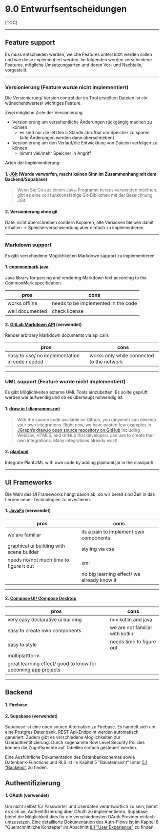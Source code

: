 # 9.0 Entwurfsentscheidungen 

[TOC]

-----

## Feature support

Es muss entschieden werden, welche Features unterstützt werden sollen und wie diese implementiert werden. Im folgenden werden verschiedene Features, mögliche Umsetzungsarten und deren Vor- und Nachteile, vorgestellt. 

------

### Versionierung (Feature wurde nicht implementiert)

Die Versionierung/ Version control der im Tool erstellten Dateien ist ein wünschenswertes/ wichtiges Feature. 

Zwei mögliche Ziele der Versionierung

- Versionierung um versehentliche Änderungen rückgängig machen zu können
  - es sind nur die letzten 5 Stände abrufbar um Speicher zu sparen (alte Änderungen werden dann überschrieben)
- Versionierung um den Verlauf/die Entwicklung von Dateien verfolgen zu können 
  - nimmt viel/mehr Speicher in Angriff

Arten der Implementierung:

#### 1. [JGit](https://git-scm.com/book/de/v2/Anhang-B%3A-Git-in-Ihre-Anwendungen-einbetten-JGit) (Wurde verworfen, macht keinen Sinn im Zusammenhang mit dem Backend/Supabase)

> Wenn Sie Git aus einem Java-Programm heraus verwenden möchten, gibt es  eine voll funktionsfähige Git-Bibliothek mit der Bezeichnung JGit.

#### 2. Versionierung ohne git 

Datei nicht überschreiben sondern Kopieren, alte Versionen bleiben damit erhalten -> Speicherverschwendung aber einfach zu implementieren 

------

### Markdown support

Es gibt verschiedene Möglichkeiten Markdown support zu implementieren

#### 1. [commonmark-java](https://github.com/commonmark/commonmark-java)

Java library for parsing and rendering Markdown text according to the CommonMark specification.

| pros            | cons                                |
| --------------- | ----------------------------------- |
| works offline   | needs to be implemented in the code |
| well documented | check license                       |

#### 2. [GitLab Markdown API](https://docs.gitlab.com/ee/api/markdown.html) (verwendet)

Render arbitrary Markdown documents via api calls 

| pros                                          | cons                                      |
| --------------------------------------------- | ----------------------------------------- |
| easy to use/ no implementation in code needed | works only while connected to the network |

------

### UML support (Feature wurde nicht implementiert)

Es gibt Möglichkeiten externe UML Tools einzubetten. Es sollte geprüft werden wie aufwendig und ob es überhaupt notwendig ist. 

#### 1. [draw.io / diagramms.net](https://drawio-app.com/integrations-ecosystem/)

> With the source code available on Github, you (anyone!) can develop your own integrations. Right now, we have posted few examples in [JGraph’s draw.io open source repository on GitHub](https://github.com/jgraph) including WebDav, HTML5, and GitHub that developers can use to create their own integrations. Many integrations already exist!

#### 2. [plantuml](https://plantuml.com/de/api)

Integrate PlantUML with own code by adding plantuml.jar in the classpath.

------

## UI Frameworks

Die Wahl des UI Frameworks hängt davon ab, ob wir bereit sind Zeit in das Lernen neuer Technologien zu investieren. 

#### 1. [JavaFx](https://openjfx.io/) (verwendet)

| pros                                     | cons                                       |
| ---------------------------------------- | ------------------------------------------ |
| we are familiar                          | its a pain to implement own components     |
| graphical ui building with scene builder | styling via css                            |
| needs no/not much time to figure it out  | xml                                        |
|                                          | no big learning effect/ we already know it |

------

#### 2. [Compose UI/ Compose Desktop](https://www.jetbrains.com/de-de/lp/compose-mpp/) 

| pros                                                         | cons                            |
| ------------------------------------------------------------ | ------------------------------- |
| very easy declarative ui building                            | mix kotlin and java             |
| easy to create own components                                | we are not familiar with kotlin |
| easy to style                                                | needs time to figure out        |
| multiplattform                                               |                                 |
| great learning effect/ good to know for upcoming app projects |                                 |

------

## Backend 

#### 1. Firebase

#### 2. Supabase (verwendet)

Supabase ist eine open source Alternative zu Firebase. Es handelt sich um eine Postgres Datenbank. REST Api-Endpoint werden automatisch generiert. Zudem gibt es verschiedene Möglichkeiten zur Userauthentifizierung. 
Durch sogenannte Row Level Security Policies können die Zugriffsrechte auf Tabellen einfach gesteuert werden. 

Eine Ausführliche Dokumentation des Datenbankschemas sowie Datenbank-Functions und RLS ist im Kapitel 5 "Bausteinsicht" unter [5.1 "Backend"](https://gitlab.mi.hdm-stuttgart.de/ps149/se3/-/blob/main/arc/05_Bausteinsicht/Backend.md) zu finden. 

## Authentifizierung 

#### 1. OAuth (verwendet)

Um nicht selbst für Passwörter und Userdaten verantwortlich zu sein, bietet es sich an, Authentifizierung über OAuth zu implementieren. Supabase bietet die Möglichkeit dies für die verschiedensten OAuth Provider einfach umzusetzen. Eine detaillierte Dokumentation des Auth-Flows ist im Kapitel 8 "Querschnittliche Konzepte" im Abschnitt [8.1 "User Experience"](https://gitlab.mi.hdm-stuttgart.de/ps149/se3/-/blob/main/arc/08_Querschnittliche-Konzepte/User-Experience.md) zu finden. 

